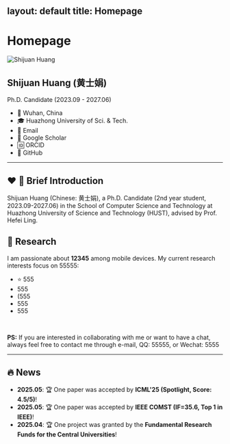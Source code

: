 layout: default
title: Homepage
---

# Homepage

<div class="profile">
  <img src="path/to/your/photo.jpg" alt="Shijuan Huang" class="profile-photo" />
  <div class="profile-info">
    <h2>Shijuan Huang (黄士娟)</h2>
    <p>Ph.D. Candidate (2023.09 - 2027.06)</p>
    <ul class="contact-info">
      <li>📍 Wuhan, China</li>
      <li>🎓 Huazhong University of Sci. & Tech.</li>
      <li>📧 Email</li>
      <li>🔗 Google Scholar</li>
      <li>🆔 ORCID</li>
      <li>🐙 GitHub</li>
    </ul>
  </div>
</div>

---

## ❤️ 💼 Brief Introduction

Shijuan Huang (Chinese: 黄士娟), a Ph.D. Candidate (2nd year student, 2023.09-2027.06) in the School of Computer Science and Technology at Huazhong University of Science and Technology (HUST), advised by Prof. Hefei Ling.


## 📁 Research

I am passionate about **12345** among mobile devices. My current research interests focus on 55555:

- ⭐ 555
- 555
- (555
- 555
- 555

<br>

**PS:** If you are interested in collaborating with me or want to have a chat, always feel free to contact me through e-mail, QQ: 55555, or Wechat: 5555

---

## 🔥 News

- **2025.05**: 🏆 One paper was accepted by **ICML'25 (Spotlight, Score: 4.5/5)**!
- **2025.05**: 🏆 One paper was accepted by **IEEE COMST (IF=35.6, Top 1 in IEEE)**!
- **2025.04**: 🏆 One project was granted by the **Fundamental Research Funds for the Central Universities**!

